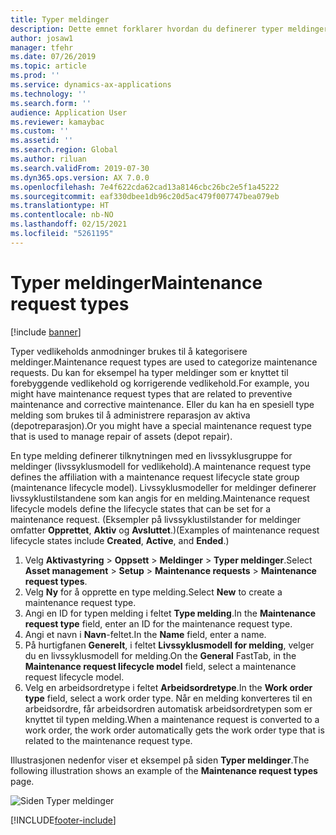 ```yaml
---
title: Typer meldinger
description: Dette emnet forklarer hvordan du definerer typer meldinger i Aktivastyring.
author: josaw1
manager: tfehr
ms.date: 07/26/2019
ms.topic: article
ms.prod: ''
ms.service: dynamics-ax-applications
ms.technology: ''
ms.search.form: ''
audience: Application User
ms.reviewer: kamaybac
ms.custom: ''
ms.assetid: ''
ms.search.region: Global
ms.author: riluan
ms.search.validFrom: 2019-07-30
ms.dyn365.ops.version: AX 7.0.0
ms.openlocfilehash: 7e4f622cda62cad13a8146cbc26bc2e5f1a45222
ms.sourcegitcommit: eaf330dbee1db96c20d5ac479f007747bea079eb
ms.translationtype: HT
ms.contentlocale: nb-NO
ms.lasthandoff: 02/15/2021
ms.locfileid: "5261195"
---
```

# <a name="maintenance-request-types"></a><span data-ttu-id="283f1-103">Typer meldinger</span><span class="sxs-lookup"><span data-stu-id="283f1-103">Maintenance request types</span></span>

[!include [banner](../../includes/banner.md)]

 

<span data-ttu-id="283f1-104">Typer vedlikeholds anmodninger brukes til å kategorisere meldinger.</span><span class="sxs-lookup"><span data-stu-id="283f1-104">Maintenance request types are used to categorize maintenance requests.</span></span> <span data-ttu-id="283f1-105">Du kan for eksempel ha typer meldinger som er knyttet til forebyggende vedlikehold og korrigerende vedlikehold.</span><span class="sxs-lookup"><span data-stu-id="283f1-105">For example, you might have maintenance request types that are related to preventive maintenance and corrective maintenance.</span></span> <span data-ttu-id="283f1-106">Eller du kan ha en spesiell type melding som brukes til å administrere reparasjon av aktiva (depotreparasjon).</span><span class="sxs-lookup"><span data-stu-id="283f1-106">Or you might have a special maintenance request type that is used to manage repair of assets (depot repair).</span></span>

<span data-ttu-id="283f1-107">En type melding definerer tilknytningen med en livssyklusgruppe for meldinger (livssyklusmodell for vedlikehold).</span><span class="sxs-lookup"><span data-stu-id="283f1-107">A maintenance request type defines the affiliation with a maintenance request lifecycle state group (maintenance lifecycle model).</span></span> <span data-ttu-id="283f1-108">Livssyklusmodeller for meldinger definerer livssyklustilstandene som kan angis for en melding.</span><span class="sxs-lookup"><span data-stu-id="283f1-108">Maintenance request lifecycle models define the lifecycle states that can be set for a maintenance request.</span></span> <span data-ttu-id="283f1-109">(Eksempler på livssyklustilstander for meldinger omfatter **Opprettet**, **Aktiv** og **Avsluttet**.)</span><span class="sxs-lookup"><span data-stu-id="283f1-109">(Examples of maintenance request lifecycle states include **Created**, **Active**, and **Ended**.)</span></span>

1. <span data-ttu-id="283f1-110">Velg **Aktivastyring** \> **Oppsett** \> **Meldinger** \> **Typer meldinger**.</span><span class="sxs-lookup"><span data-stu-id="283f1-110">Select **Asset management** \> **Setup** \> **Maintenance requests** \> **Maintenance request types**.</span></span>
2. <span data-ttu-id="283f1-111">Velg **Ny** for å opprette en type melding.</span><span class="sxs-lookup"><span data-stu-id="283f1-111">Select **New** to create a maintenance request type.</span></span>
3. <span data-ttu-id="283f1-112">Angi en ID for typen melding i feltet **Type melding**.</span><span class="sxs-lookup"><span data-stu-id="283f1-112">In the **Maintenance request type** field, enter an ID for the maintenance request type.</span></span>
4. <span data-ttu-id="283f1-113">Angi et navn i **Navn**-feltet.</span><span class="sxs-lookup"><span data-stu-id="283f1-113">In the **Name** field, enter a name.</span></span>
5. <span data-ttu-id="283f1-114">På hurtigfanen **Generelt**, i feltet **Livssyklusmodell for melding**, velger du en livssyklusmodell for melding.</span><span class="sxs-lookup"><span data-stu-id="283f1-114">On the **General** FastTab, in the **Maintenance request lifecycle model** field, select a maintenance request lifecycle model.</span></span>
6. <span data-ttu-id="283f1-115">Velg en arbeidsordretype i feltet **Arbeidsordretype**.</span><span class="sxs-lookup"><span data-stu-id="283f1-115">In the **Work order type** field, select a work order type.</span></span> <span data-ttu-id="283f1-116">Når en melding konverteres til en arbeidsordre, får arbeidsordren automatisk arbeidsordretypen som er knyttet til typen melding.</span><span class="sxs-lookup"><span data-stu-id="283f1-116">When a maintenance request is converted to a work order, the work order automatically gets the work order type that is related to the maintenance request type.</span></span>

<span data-ttu-id="283f1-117">Illustrasjonen nedenfor viser et eksempel på siden **Typer meldinger**.</span><span class="sxs-lookup"><span data-stu-id="283f1-117">The following illustration shows an example of the **Maintenance request types** page.</span></span>

![Siden Typer meldinger](media/07-setup-for-requests.png)


[!INCLUDE[footer-include](../../../includes/footer-banner.md)]